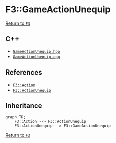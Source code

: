 # F3::GameActionUnequip

[Return to `F3`](/docs/F3.md)

## C++

- [`GameActionUnequip.hpp`](/c++/include/GameActionUnequip.hpp)
- [`GameActionUnequip.cpp`](/c++/source/GameActionUnequip.cpp)

## References

- [`F3::Action`](/docs/F3/Action.md)
- [`F3::ActionUnequip`](/docs/F3/ActionUnequip.md)

## Inheritance

```mermaid
graph TD;
    F3::Action --> F3::ActionUnequip
    F3::ActionUnequip --> F3::GameActionUnequip
```

[Return to `F3`](/docs/F3.md)